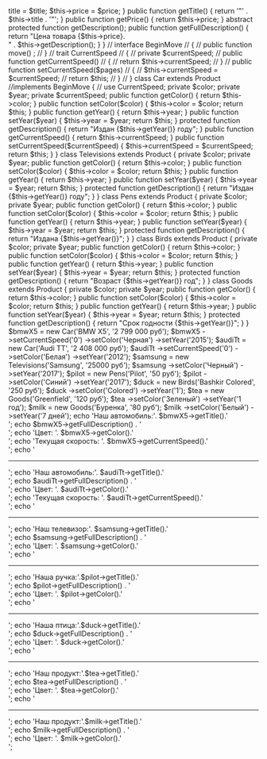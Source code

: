 <?php
abstract class Product
{
    private $title;
    private $price;
    public function __construct($title, $price)
    {
        $this->title = $title;
        $this->price = $price;
    }

    public function getTitle()
    {
        return '"' . $this->title . '"';
    }

    public function getPrice()
    {
        return $this->price;
    }

    abstract protected function getDescription();

    public function getFullDescription()
    {
        return "Цена товара {$this->price}. <br />" . $this->getDescription();
    }

}

// interface BeginMove
// {
//   public function move() ;
// }


// trait CurrentSpeed
// {
//     private $currentSpeed;

//     public function getCurrentSpeed()
//     {
//         return $this->currentSpeed;
//     }

//     public function setCurrentSpeed($pages)
//     {
//         $this->currentSpeed = $currentSpeed;

//         return $this;
//     }

// }

class Car extends Product  //implements BeginMove
{
    // use CurrentSpeed;
    private $color;
    private $year;
    private $currentSpeed;
    public function getColor()
    {
        return $this->color;
    }

    public function setColor($color)
    {
        $this->color = $color;

        return $this;
    }

    public function getYear()
    {
        return $this->year;
    }

    public function setYear($year)
    {
        $this->year = $year;

        return $this;
    }

    protected function getDescription()
    {
        return "Издан {$this->getYear()} году";
    }


    public function getCurrentSpeed()
    {
        return $this->currentSpeed;
    }

    public function setCurrentSpeed($currentSpeed)
    {
        $this->currentSpeed = $currentSpeed;

        return $this;
    }
}




class Televisions extends Product
{
    private $color;
    private $year;

    public function getColor()
    {
        return $this->color;
    }

    public function setColor($color)
    {
        $this->color = $color;

        return $this;
    }

    public function getYear()
    {
        return $this->year;
    }

    public function setYear($year)
    {
        $this->year = $year;

        return $this;
    }

    protected function getDescription()
    {
        return "Издан {$this->getYear()} году";
    }

}


class Pens extends Product
{
    private $color;
    private $year;

    public function getColor()
    {
        return $this->color;
    }

    public function setColor($color)
    {
        $this->color = $color;

        return $this;
    }

    public function getYear()
    {
        return $this->year;
    }

    public function setYear($year)
    {
        $this->year = $year;

        return $this;
    }

    protected function getDescription()
    {
        return "Издана {$this->getYear()}";
    }

}

class Birds extends Product
{
    private $color;
    private $year;

    public function getColor()
    {
        return $this->color;
    }

    public function setColor($color)
    {
        $this->color = $color;

        return $this;
    }

    public function getYear()
    {
        return $this->year;
    }

    public function setYear($year)
    {
        $this->year = $year;

        return $this;
    }

    protected function getDescription()
    {
        return "Возраст {$this->getYear()} год";
    }

}


class Goods extends Product
{
    private $color;
    private $year;

    public function getColor()
    {
        return $this->color;
    }

    public function setColor($color)
    {
        $this->color = $color;

        return $this;
    }

    public function getYear()
    {
        return $this->year;
    }

    public function setYear($year)
    {
        $this->year = $year;

        return $this;
    }

    protected function getDescription()
    {
        return "Срок годности {$this->getYear()}";
    }

}


$bmwX5 = new Car('BMW X5', '2 799 000 руб');
$bmwX5
    ->setCurrentSpeed('0')
    ->setColor('Черная')
    ->setYear('2015');
    
$audiTt = new Car('Audi TT', '2 408 000 руб');
$audiTt
    ->setCurrentSpeed('0')
    ->setColor('Белая')
    ->setYear('2012');

$samsung = new Televisions('Samsung', '25000 руб');
$samsung
->setColor('Черный')
->setYear('2017');

$pilot = new Pens('Pilot', '50 руб');
$pilot
->setColor('Синий')
->setYear('2017');

$duck = new Birds('Bashkir Colored', '250 руб');
$duck
->setColor('Colored')
->setYear('1');

$tea = new Goods('Greenfield', '120 руб');
$tea
->setColor('Зеленый')
->setYear('1 год');

$milk = new Goods('Буренка', '80 руб');
$milk
->setColor('Белый')
->setYear('7 дней');


echo 'Наш автомобиль:'. $bmwX5->getTitle().'<br />';
echo $bmwX5->getFullDescription() . '<br />';
echo 'Цвет: '. $bmwX5->getColor().'<br />';
echo 'Текущая скорость: '. $bmwX5->getCurrentSpeed().'<br />';
echo '<hr>';

echo 'Наш автомобиль:'. $audiTt->getTitle().'<br />';
echo $audiTt->getFullDescription() . '<br />';
echo 'Цвет: '. $audiTt->getColor().'<br />';
echo 'Текущая скорость: '. $audiTt->getCurrentSpeed().'<br />';
echo '<hr>';

echo 'Наш телевизор:'. $samsung->getTitle().'<br />';
echo $samsung->getFullDescription() . '<br />';
echo 'Цвет: '. $samsung->getColor().'<br />';
echo '<hr>';

echo 'Наша ручка:'.$pilot->getTitle().'<br />';
echo $pilot->getFullDescription() . '<br />';
echo 'Цвет: '. $pilot->getColor().'<br />';
echo '<hr>';

echo 'Наша птица:'.$duck->getTitle().'<br />';
echo $duck->getFullDescription() . '<br />';
echo 'Цвет: '. $duck->getColor().'<br />';
echo '<hr>';

echo 'Наш продукт:'.$tea->getTitle().'<br />';
echo $tea->getFullDescription() . '<br />';
echo 'Цвет: '. $tea->getColor().'<br />';
echo '<hr>';

echo 'Наш продукт:'.$milk->getTitle().'<br />';
echo $milk->getFullDescription() . '<br />';
echo 'Цвет: '. $milk->getColor().'<br />';
